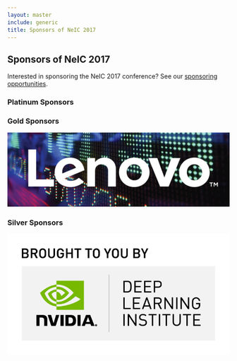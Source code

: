 ```yaml
---
layout: master
include: generic
title: Sponsors of NeIC 2017
---
```


## Sponsors of NeIC 2017

Interested in sponsoring the NeIC 2017 conference? See our [sponsoring opportunities](/sponsoring/).

### Platinum Sponsors

### Gold Sponsors

<a href="http://shop.lenovo.com/dk/da/systems/solutions/hpc/#tab-hpc_unleashed"><img src="/assets/img/logo/LenovoImage-DCG-Ticker-scr-600.jpg" alt="Lenovo">
</a>

### Silver Sponsors
<a href="http://www.nvidia.com"><img src="/assets/img/logo/16_DeepLearningInstitute_Logo_R11-RGB_BroughToYouBy.png" alt="NVIDIA Deel Learning Insitute">
</a>
